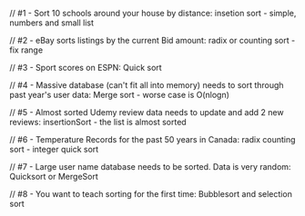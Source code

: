 // #1 - Sort 10 schools around your house by distance:
insetion sort - simple, numbers and small list

// #2 - eBay sorts listings by the current Bid amount:
radix or counting sort - fix range

// #3 - Sport scores on ESPN:
Quick sort

// #4 - Massive database (can't fit all into memory) needs to sort through past year's user data:
Merge sort - worse case is O(nlogn)

// #5 - Almost sorted Udemy review data needs to update and add 2 new reviews:
insertionSort - the list is almost sorted

// #6 - Temperature Records for the past 50 years in Canada:
radix counting sort - integer
quick sort

// #7 - Large user name database needs to be sorted. Data is very random:
Quicksort or MergeSort

// #8 - You want to teach sorting for the first time:
Bubblesort and selection sort
